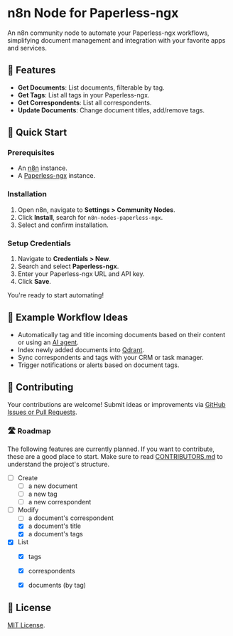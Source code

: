 # n8n Node for Paperless-ngx

An n8n community node to automate your Paperless-ngx workflows, simplifying document management and integration with your favorite apps and services.

## 📌 Features

* **Get Documents**: List documents, filterable by tag.
* **Get Tags**: List all tags in your Paperless-ngx.
* **Get Correspondents**: List all correspondents.
* **Update Documents**: Change document titles, add/remove tags.

## 🚀 Quick Start

### Prerequisites

* An [n8n](https://n8n.io) instance.
* A [Paperless-ngx](https://github.com/paperless-ngx/paperless-ngx) instance.

### Installation

1. Open n8n, navigate to **Settings > Community Nodes**.
2. Click **Install**, search for `n8n-nodes-paperless-ngx`.
3. Select and confirm installation.

### Setup Credentials

1. Navigate to **Credentials > New**.
2. Search and select **Paperless-ngx**.
3. Enter your Paperless-ngx URL and API key.
4. Click **Save**.

You're ready to start automating!

## 🎯 Example Workflow Ideas

* Automatically tag and title incoming documents based on their content or using an [AI agent](https://n8n.io/ai/).
* Index newly added documents into [Qdrant](https://qdrant.tech/).
* Sync correspondents and tags with your CRM or task manager.
* Trigger notifications or alerts based on document tags.

## 🤝 Contributing

Your contributions are welcome! Submit ideas or improvements via [GitHub Issues or Pull Requests](https://github.com/nielsmaerten/n8n-nodes-paperless-ngx).  

### 🛣️ Roadmap

The following features are currently planned. If you want to contribute, these are a good place to start. Make sure to read [CONTRIBUTORS.md](CONTRIBUTORS.md) to understand the project's structure.

- [ ] Create
  - [ ] a new document
  - [ ] a new tag
  - [ ] a new correspondent
- [ ] Modify
  - [ ] a document's correspondent
  - [x] a document's title
  - [x] a document's tags
- [x] List
  - [x] tags
  - [x] correspondents
  - [x] documents (by tag)


## 📄 License

[MIT License](LICENSE.md).
